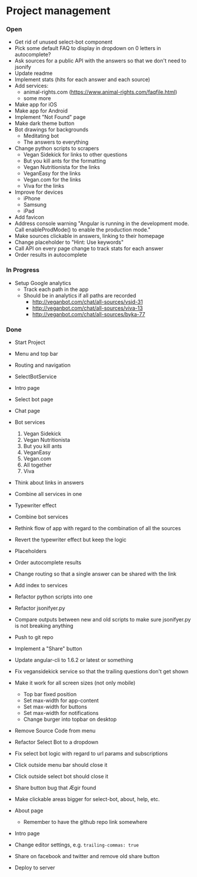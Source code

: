 # Project management

### Open

* Get rid of unused select-bot component
* Pick some default FAQ to display in dropdown on 0 letters in autocomplete?
* Ask sources for a public API with the answers so that we don't need to jsonify
* Update readme
* Implement stats (hits for each answer and each source)
* Add services:
  * animal-rights.com (https://www.animal-rights.com/faqfile.html)
  * some more
* Make app for iOS
* Make app for Android
* Implement "Not Found" page
* Make dark theme button
* Bot drawings for backgrounds
  * Meditating bot
  * The answers to everything
* Change python scripts to scrapers
  * Vegan Sidekick for links to other questions
  * But you kill ants for the formatting
  * Vegan Nutritionista for the links
  * VeganEasy for the links
  * Vegan.com for the links
  * Viva for the links
* Improve for devices
  * iPhone
  * Samsung
  * iPad
* Add favicon
* Address console warning "Angular is running in the development mode. Call enableProdMode() to enable the production mode."
* Make sources clickable in answers, linking to their homepage
* Change placeholder to "Hint: Use keywords"
* Call API on every page change to track stats for each answer
* Order results in autocomplete

### In Progress

* Setup Google analytics
  * Track each path in the app
  * Should be in analytics if all paths are recorded
    * http://veganbot.com/chat/all-sources/vsid-31
    * http://veganbot.com/chat/all-sources/viva-13
    * http://veganbot.com/chat/all-sources/byka-77

### Done

* Start Project
* Menu and top bar
* Routing and navigation
* SelectBotService
* Intro page
* Select bot page
* Chat page
* Bot services

  1. Vegan Sidekick
  2. Vegan Nutritionista
  3. But you kill ants
  4. VeganEasy
  5. Vegan.com
  6. All together
  7. Viva

* Think about links in answers
* Combine all services in one
* Typewriter effect
* Combine bot services
* Rethink flow of app with regard to the combination of all the sources
* Revert the typewriter effect but keep the logic
* Placeholders
* Order autocomplete results
* Change routing so that a single answer can be shared with the link
* Add index to services
* Refactor python scripts into one
* Refactor jsonifyer.py
* Compare outputs between new and old scripts to make sure jsonifyer.py is not breaking anything
* Push to git repo
* Implement a "Share" button
* Update angular-cli to 1.6.2 or latest or something
* Fix vegansidekick service so that the trailing questions don't get shown
* Make it work for all screen sizes (not only mobile)
  * Top bar fixed position
  * Set max-width for app-content
  * Set max-width for buttons
  * Set max-width for notifications
  * Change burger into topbar on desktop
* Remove Source Code from menu
* Refactor Select Bot to a dropdown
* Fix select bot logic with regard to url params and subscriptions
* Click outside menu bar should close it
* Click outside select bot should close it
* Share button bug that Ægir found
* Make clickable areas bigger for select-bot, about, help, etc.
* About page
  * Remember to have the github repo link somewhere
* Intro page
* Change editor settings, e.g. `trailing-commas: true`
* Share on facebook and twitter and remove old share button
* Deploy to server
